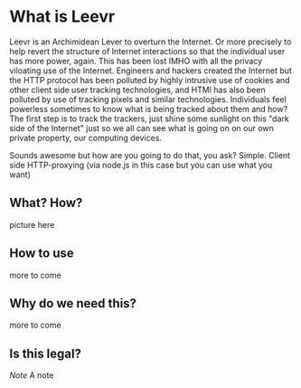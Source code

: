 # What is Leevr

Leevr is an Archimidean Lever to overturn the Internet.  Or more precisely to help revert the structure of Internet interactions so that the individual user has more power, again.  This has been lost IMHO with all the privacy viloating use of the Internet.  Engineers and hackers created the Internet but the HTTP protocol has been polluted by highly intrusive use of cookies and other client side user tracking technologies, and HTMl has also been polluted by use of tracking pixels and similar technologies.  Individuals feel powerless sometimes to know what is being tracked about them and how?
The first step is to track the trackers, just shine some sunlight on this "dark side of the Internet" just so we all can see what is going on on our own private property, our computing devices.

Sounds awesome but how are you going to do that, you ask? Simple. Client side HTTP-proxying (via node.js in this case but you can use what you want) 

## What? How?  


picture here

## How to use

more to come


## Why do we need this?

more to come

## Is this legal?


*Note* A note